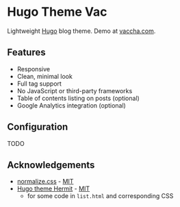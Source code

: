 # Hugo Theme Vac

Lightweight [Hugo](https://gohugo.io) blog theme. Demo at [vaccha.com](https://vaccha.com).

## Features

- Responsive
- Clean, minimal look
- Full tag support
- No JavaScript or third-party frameworks
- Table of contents listing on posts (optional)
- Google Analytics integration (optional)

## Configuration

TODO

## Acknowledgements

- [normalize.css](https://necolas.github.io/normalize.css/) - [MIT](https://github.com/necolas/normalize.css/blob/master/LICENSE.md)
- [Hugo theme Hermit](https://github.com/Track3/hermit/) - [MIT](https://github.com/Track3/hermit/LICENSE)
  - for some code in `list.html` and corresponding CSS